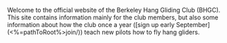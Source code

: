 Welcome to the official website of the Berkeley Hang Gliding Club
(BHGC). This site contains information mainly for the club members, but
also some information about how the club once a year ([sign up early
September](<%=pathToRoot%>join/)) teach new pilots how to fly hang gliders.
